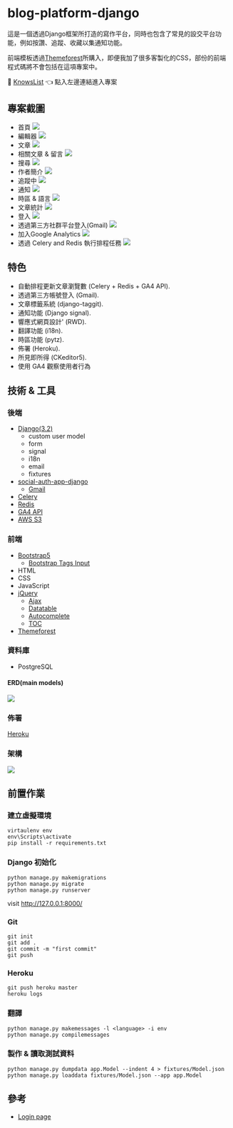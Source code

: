 # blog-platform-django


這是一個透過Django框架所打造的寫作平台，同時也包含了常見的設交平台功能，例如按讚、追蹤、收藏以集通知功能。

前端模板透過[Themeforest](https://themeforest.net/)所購入，即便我加了很多客製化的CSS，部份的前端程式碼將不會包括在這項專案中。


:link: [KnowsList](https://www.knowslist.com/) :point_left: 點入左邊連結進入專案


## 專案截圖

- 首頁
![](https://github.com/ycy-tw/blog-platform-django/blob/a94944b8d0500a786c21e2df289bdcd5ec8bbb22/screenshots/home_zhhant.PNG)
- 編輯器
![](https://github.com/ycy-tw/blog-platform-django/blob/a94944b8d0500a786c21e2df289bdcd5ec8bbb22/screenshots/editor_zhhant.PNG)
- 文章
![](https://github.com/ycy-tw/blog-platform-django/blob/a94944b8d0500a786c21e2df289bdcd5ec8bbb22/screenshots/article_zhhant.PNG)
- 相關文章 & 留言
![](https://github.com/ycy-tw/blog-platform-django/blob/a94944b8d0500a786c21e2df289bdcd5ec8bbb22/screenshots/rel_comment_zhhant.PNG)
- 搜尋
![](https://github.com/ycy-tw/blog-platform-django/blob/a94944b8d0500a786c21e2df289bdcd5ec8bbb22/screenshots/search_zhhant.PNG)
- 作者簡介
![](https://github.com/ycy-tw/blog-platform-django/blob/a94944b8d0500a786c21e2df289bdcd5ec8bbb22/screenshots/profile_zhhant.PNG)
- 追蹤中
![](https://github.com/ycy-tw/blog-platform-django/blob/a94944b8d0500a786c21e2df289bdcd5ec8bbb22/screenshots/following_zhhant.PNG)
- 通知
![](https://github.com/ycy-tw/blog-platform-django/blob/a94944b8d0500a786c21e2df289bdcd5ec8bbb22/screenshots/notification_zhhant.PNG)
- 時區 & 語言
![](https://github.com/ycy-tw/blog-platform-django/blob/a94944b8d0500a786c21e2df289bdcd5ec8bbb22/screenshots/loc_lang_zhhant.PNG)
- 文章統計
![](https://github.com/ycy-tw/blog-platform-django/blob/a94944b8d0500a786c21e2df289bdcd5ec8bbb22/screenshots/stats_zhhant.PNG)
- 登入
![](https://github.com/ycy-tw/blog-platform-django/blob/a94944b8d0500a786c21e2df289bdcd5ec8bbb22/screenshots/login_zhhant.PNG)
- 透過第三方社群平台登入(Gmail)
![](https://github.com/ycy-tw/blog-platform-django/blob/a94944b8d0500a786c21e2df289bdcd5ec8bbb22/screenshots/gmail_auth.PNG)
- 加入Google Analytics
![](https://github.com/ycy-tw/blog-platform-django/blob/a94944b8d0500a786c21e2df289bdcd5ec8bbb22/screenshots/ga.PNG)
- 透過 Celery and Redis 執行排程任務
![](https://github.com/ycy-tw/blog-platform-django/blob/a94944b8d0500a786c21e2df289bdcd5ec8bbb22/screenshots/celery.PNG)

## 特色

- 自動排程更新文章瀏覽數 (Celery + Redis + GA4 API).
- 透過第三方帳號登入 (Gmail).
- 文章標籤系統 (django-taggit).
- 通知功能 (Django signal).
- 響應式網頁設計' (RWD).
- 翻譯功能 (i18n).
- 時區功能 (pytz).
- 佈署 (Heroku).
- 所見即所得 (CKeditor5).
- 使用 GA4 觀察使用者行為


## 技術 & 工具
### 後端
- [Django(3.2)](https://www.djangoproject.com/)
    - custom user model
    - form
    - signal
    - i18n
    - email
    - fixtures
- [social-auth-app-django](https://github.com/python-social-auth/social-app-django)
    - [Gmail](https://python-social-auth.readthedocs.io/en/latest/configuration/django.html)
- [Celery](https://docs.celeryq.dev/en/stable/getting-started/introduction.html)
- [Redis](https://docs.redis.com/latest/rs/references/client_references/client_python/)
- [GA4 API](https://developers.google.com/analytics/devguides/reporting/data/v1)
- [AWS S3](https://aws.amazon.com/s3/)

### 前端
- [Bootstrap5](https://getbootstrap.com/)
    - [Bootstrap Tags Input](https://bootstrap-tagsinput.github.io/bootstrap-tagsinput/examples/)
- HTML
- CSS
- JavaScript
- [jQuery](https://jquery.com/)
    - [Ajax](https://api.jquery.com/jquery.ajax/)
    - [Datatable](https://datatables.net/)
    - [Autocomplete](https://jqueryui.com/autocomplete/)
    - [TOC](https://ndabas.github.io/toc/)
- [Themeforest](https://themeforest.net/)

### 資料庫
- PostgreSQL

#### ERD(main models)

![](https://github.com/ycy-tw/blog-platform-django/blob/a94944b8d0500a786c21e2df289bdcd5ec8bbb22/screenshots/ERD.png)


### 佈署

[Heroku](https://www.heroku.com/)


### 架構

![](https://github.com/ycy-tw/blog-platform-django/blob/a94944b8d0500a786c21e2df289bdcd5ec8bbb22/screenshots/structure.png)


## 前置作業
### 建立虛擬環境
```
virtaulenv env
env\Scripts\activate
pip install -r requirements.txt
```

### Django 初始化
```
python manage.py makemigrations
python manage.py migrate
python manage.py runserver
```
visit http://127.0.0.1:8000/


### Git
```git
git init
git add .
git commit -m "first commit"
git push
```

### Heroku
```
git push heroku master
heroku logs
```

### 翻譯
```
python manage.py makemessages -l <language> -i env
python manage.py compilemessages
```

### 製作 & 讀取測試資料
```
python manage.py dumpdata app.Model --indent 4 > fixtures/Model.json
python manage.py loaddata fixtures/Model.json --app app.Model
```

## 參考
- [Login page](https://codepen.io/BetaNow/pen/zYNPPJe)

